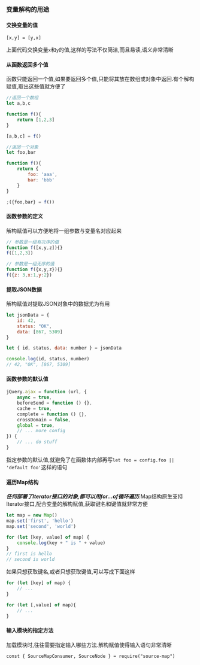 ### 变量解构的用途
#### 交换变量的值
`[x,y] = [y,x]`

上面代码交换变量`x`和`y`的值,这样的写法不仅简洁,而且易读,语义非常清晰

#### 从函数返回多个值
函数只能返回一个值,如果要返回多个值,只能将其放在数组或对象中返回.有个解构赋值,取出这些值就方便了

```javascript
//返回一个数组
let a,b,c

function f(){
    return [1,2,3]
}

[a,b,c] = f()
```

```javascript
//返回一个对象
let foo,bar

function f(){
    return {
        foo: 'aaa',
        bar: 'bbb'
    }
}

;({foo,bar} = f())
```

#### 函数参数的定义
解构赋值可以方便地将一组参数与变量名对应起来

```javascript
// 参数是一组有次序的值
function f([x,y,z]){}
f([1,2,3])
```

```javascript
// 参数是一组无序的值
function f({x,y,z}){}
f({z: 3,x:1,y:2})
```

#### 提取JSON数据
解构赋值对提取JSON对象中的数据尤为有用

```javascript
let jsonData = {
    id: 42,
    status: "OK",
    data: [867, 5309]
}

let { id, status, data: number } = jsonData

console.log(id, status, number)
// 42, "OK", [867, 5309]
```

#### 函数参数的默认值
```javascript
jQuery.ajax = function (url, {
    async = true,
    beforeSend = function () {},
    cache = true,
    complete = function () {},
    crossDomain = false,
    global = true,
    // ... more config
}) {
    // ... do stuff
}
```

指定参数的默认值,就避免了在函数体内部再写`let foo = config.foo || 'default foo'`这样的语句

#### 遍历Map结构
**_任何部署了Iterator接口的对象,都可以用for...of循环遍历_**.Map结构原生支持Iterator接口,配合变量的解构赋值,获取键名和键值就非常方便

```javascript
let map = new Map()
map.set('first', 'hello')
map.set('second', 'world')

for (let [key, value] of map) {
    console.log(key + " is " + value)
}
// first is hello
// second is world
```

如果只想获取键名,或者只想获取键值,可以写成下面这样

```javascript
for (let [key] of map) {
    // ...
}

for (let [,value] of map){
    // ...
}
```

#### 输入模块的指定方法
加载模块时,往往需要指定输入哪些方法.解构赋值使得输入语句非常清晰

`const { SourceMapConsumer, SourceNode } = require("source-map")`